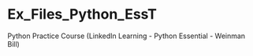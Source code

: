 # Ex_Files_Python_EssT
Python Practice Course (LinkedIn Learning - Python Essential - Weinman Bill)
